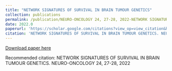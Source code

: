 ```yaml
---
title: "NETWORK SIGNATURES OF SURVIVAL IN BRAIN TUMOUR GENETICS"
collection: publications
permalink: /publication/NEURO-ONCOLOGY 24, 27-28, 2022-NETWORK SIGNATURES OF SURVIVAL IN BRAIN TUMOUR GENETICS
date: 2022.0
paperurl: 'https://scholar.google.com/citations?view_op=view_citation&hl=en&user=CVvowJAAAAAJ&pagesize=100&citation_for_view=CVvowJAAAAAJ:RGFaLdJalmkC'
citation: 'NETWORK SIGNATURES OF SURVIVAL IN BRAIN TUMOUR GENETICS. NEURO-ONCOLOGY 24, 27-28, 2022'
---
```

[Download paper here](https://scholar.google.com/citations?view_op=view_citation&hl=en&user=CVvowJAAAAAJ&pagesize=100&citation_for_view=CVvowJAAAAAJ:RGFaLdJalmkC)

Recommended citation: NETWORK SIGNATURES OF SURVIVAL IN BRAIN TUMOUR GENETICS. NEURO-ONCOLOGY 24, 27-28, 2022